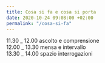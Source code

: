 ```yaml
---
title: Cosa si fa e cosa si porta
date: 2020-10-24 09:08:00 +02:00
permalink: "/cosa-si-fa"
---
```


11.30 \_ 12.00 ascolto e comprensione  
12.00 \_ 13.30 mensa e intervallo  
13.30 \_ 14.00 spazio interrogazioni 
